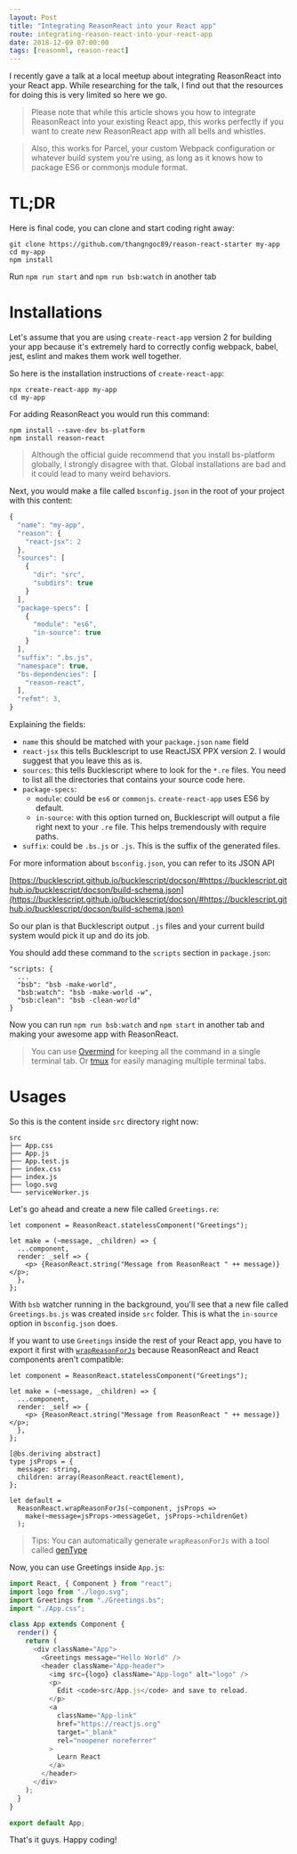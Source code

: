 ```yaml
---
layout: Post
title: "Integrating ReasonReact into your React app"
route: integrating-reason-react-into-your-react-app
date: 2018-12-09 07:00:00
tags: [reasonml, reason-react]
---
```


I recently gave a talk at a local meetup about integrating ReasonReact into your React app. While researching for the talk, I find out that the resources for doing this is very limited so here we go.

> Please note that while this article shows you how to integrate ReasonReact into your existing React app, this works perfectly if you want to create new ReasonReact app with all bells and whistles.

> Also, this works for Parcel, your custom Webpack configuration or whatever build system you're using, as long as it knows how to package ES6 or commonjs module format.

# TL;DR

Here is final code, you can clone and start coding right away:

```
git clone https://github.com/thangngoc89/reason-react-starter my-app
cd my-app
npm install
```

Run `npm run start` and `npm run bsb:watch` in another tab

# Installations

Let's assume that you are using `create-react-app` version 2 for building your app because it's extremely hard to correctly config webpack, babel, jest, eslint and makes them work well together. 

So here is the installation instructions of `create-react-app`:

```
npx create-react-app my-app
cd my-app
```

For adding ReasonReact you would run this command:

```
npm install --save-dev bs-platform
npm install reason-react
```

> Although the official guide recommend that you install bs-platform globally, I strongly disagree with that. Global installations are bad and it could lead to many weird behaviors.

Next, you would make a file called `bsconfig.json` in the root of your project with this content:

```js
{
  "name": "my-app",
  "reason": {
    "react-jsx": 2
  },
  "sources": [
    {
      "dir": "src",
      "subdirs": true
    }
  ],
  "package-specs": [
    {
      "module": "es6",
      "in-source": true
    }
  ],
  "suffix": ".bs.js",
  "namespace": true,
  "bs-dependencies": [
    "reason-react",
  ],
  "refmt": 3,
}
```

Explaining the fields:

- `name` this should be matched with your `package.json` `name` field
- `react-jsx` this tells Bucklescript to use ReactJSX PPX version 2. I would suggest that you leave this as is.
- `sources`: this tells Bucklescript where to look for the `*.re` files. You need to list all the directories that contains your source code here.
- `package-specs`: 
  + `module`: could be `es6` or `commonjs`. `create-react-app` uses ES6 by default.
  + `in-source`: with this option turned on, Bucklescript will output a file right next to your `.re` file. This helps tremendously with require paths.
- `suffix`: could be `.bs.js` or `.js`. This is the suffix of the generated files. 

For more information about `bsconfig.json`, you can refer to its JSON API 

[https://bucklescript.github.io/bucklescript/docson/#https://bucklescript.github.io/bucklescript/docson/build-schema.json](https://bucklescript.github.io/bucklescript/docson/#https://bucklescript.github.io/bucklescript/docson/build-schema.json)

So our plan is that Bucklescript output `.js` files and your current build system would pick it up and do its job. 

You should add these command to the `scripts` section in `package.json`:

```
"scripts: {
  ...
  "bsb": "bsb -make-world",
  "bsb:watch": "bsb -make-world -w",
  "bsb:clean": "bsb -clean-world"
}
```

Now you can run `npm run bsb:watch` and `npm start` in another tab and making your awesome app with ReasonReact.

> You can use [Overmind](https://evilmartians.com/chronicles/introducing-overmind-and-hivemind) for keeping all the command in a single terminal tab. Or [tmux](https://github.com/tmux/tmux) for easily managing multiple terminal tabs.

# Usages

So this is the content inside `src` directory right now:

```
src
├── App.css
├── App.js
├── App.test.js
├── index.css
├── index.js
├── logo.svg
└── serviceWorker.js
```

Let's go ahead and create a new file called `Greetings.re`:

```reason
let component = ReasonReact.statelessComponent("Greetings");

let make = (~message, _children) => {
  ...component,
  render: _self => {
    <p> {ReasonReact.string("Message from ReasonReact " ++ message)} </p>;
  },
};
```

With `bsb` watcher running in the background, you'll see that a new file called `Greetings.bs.js` was created inside `src` folder. This is what the `in-source` option in `bsconfig.json` does. 

If you want to use `Greetings` inside the rest of your React app, you have to export it first with [`wrapReasonForJs`](https://reasonml.github.io/reason-react/docs/en/interop#reactjs-using-reasonreact) because ReasonReact and React components aren't compatible:

```reason
let component = ReasonReact.statelessComponent("Greetings");

let make = (~message, _children) => {
  ...component,
  render: _self => {
    <p> {ReasonReact.string("Message from ReasonReact " ++ message)} </p>;
  },
};

[@bs.deriving abstract]
type jsProps = {
  message: string,
  children: array(ReasonReact.reactElement),
};

let default =
  ReasonReact.wrapReasonForJs(~component, jsProps =>
    make(~message=jsProps->messageGet, jsProps->childrenGet)
  );
```

> Tips: You can automatically generate `wrapReasonForJs` with a tool called [genType](https://github.com/cristianoc/genType)

Now, you can use Greetings inside `App.js`:

```js
import React, { Component } from "react";
import logo from "./logo.svg";
import Greetings from "./Greetings.bs";
import "./App.css";

class App extends Component {
  render() {
    return (
      <div className="App">
        <Greetings message="Hello World" />
        <header className="App-header">
          <img src={logo} className="App-logo" alt="logo" />
          <p>
            Edit <code>src/App.js</code> and save to reload.
          </p>
          <a
            className="App-link"
            href="https://reactjs.org"
            target="_blank"
            rel="noopener noreferrer"
          >
            Learn React
          </a>
        </header>
      </div>
    );
  }
}

export default App;
```

That's it guys. Happy coding!
